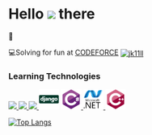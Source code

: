 # Hello <img src="https://raw.githubusercontent.com/MartinHeinz/MartinHeinz/master/wave.gif" width="30px"> there
🚀

💻Solving for fun at [CODEFORCE](https://codeforces.com/profile/JK11LL) 
<a href="https://codeforces.com/profile/jk11ll" target="blank"><img align="center" src="https://cdn.jsdelivr.net/npm/simple-icons@3.0.1/icons/codeforces.svg" alt="jk11ll" height="30" width="40" /></a>

<h3 align="left">Learning Technologies</h3>

<p align="left"> 
    <a href="https://www.java.com" target="_blank"> <img src="https://img.icons8.com/color/48/000000/java-coffee-cup-logo.png"/> </a>
    <a href="https://spring.io/projects/spring-boot" target="_blank"> <img src="https://img.icons8.com/color/48/000000/spring-logo.png"/> </a> 
    <a href="https://www.python.org" target="_blank"> <img src="https://img.icons8.com/color/48/000000/python.png"/> </a> 
  <img src="https://raw.githubusercontent.com/devicons/devicon/master/icons/django/django-original.svg" alt="django" width="40" height="40"/> </a>
   <a href="https://www.w3schools.com/cs/" target="_blank"> <img src="https://raw.githubusercontent.com/devicons/devicon/master/icons/csharp/csharp-original.svg" alt="csharp" width="40" height="40"/>
  <a href="https://www.python.org" target="_blank"> <a href="https://dotnet.microsoft.com/" target="_blank"> <img src="https://raw.githubusercontent.com/devicons/devicon/master/icons/dot-net/dot-net-original-wordmark.svg" alt="dotnet" width="40" height="40"/> </a>
 <a href="https://www.w3schools.com/cpp/" target="_blank"> <img src="https://raw.githubusercontent.com/devicons/devicon/master/icons/cplusplus/cplusplus-original.svg" alt="cplusplus" width="40" height="40"/> </a> </p>


[![Top Langs](https://github-readme-stats.vercel.app/api/top-langs/?username=JK11LL&layout=compact&theme=dark)](https://github.com/JK11LL/github-readme-stats)
